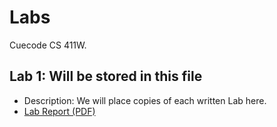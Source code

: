 # Labs
Cuecode CS 411W.

## Lab 1: Will be stored in this file
- Description: We will place copies of each written Lab here.
- [Lab Report (PDF)](labs/lab1_report.pdf)
